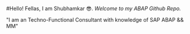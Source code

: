 #Hello! Fellas, I am Shubhamkar 😎.
*Welcome to my ABAP Github Repo.*

"I am an Techno-Functional Consultant with knowledge of SAP ABAP && MM"
